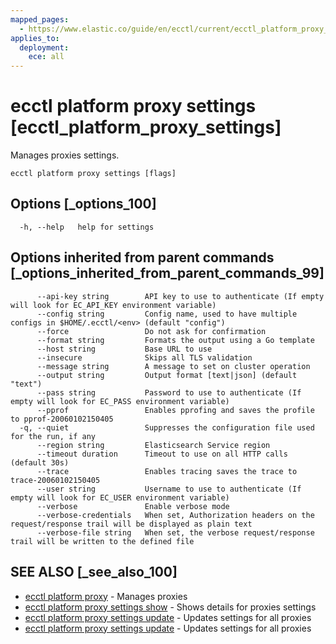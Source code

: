 ```yaml
---
mapped_pages:
  - https://www.elastic.co/guide/en/ecctl/current/ecctl_platform_proxy_settings.html
applies_to:
  deployment:
    ece: all
---
```


# ecctl platform proxy settings [ecctl_platform_proxy_settings]

Manages proxies settings.

```
ecctl platform proxy settings [flags]
```


## Options [_options_100]

```
  -h, --help   help for settings
```


## Options inherited from parent commands [_options_inherited_from_parent_commands_99]

```
      --api-key string        API key to use to authenticate (If empty will look for EC_API_KEY environment variable)
      --config string         Config name, used to have multiple configs in $HOME/.ecctl/<env> (default "config")
      --force                 Do not ask for confirmation
      --format string         Formats the output using a Go template
      --host string           Base URL to use
      --insecure              Skips all TLS validation
      --message string        A message to set on cluster operation
      --output string         Output format [text|json] (default "text")
      --pass string           Password to use to authenticate (If empty will look for EC_PASS environment variable)
      --pprof                 Enables pprofing and saves the profile to pprof-20060102150405
  -q, --quiet                 Suppresses the configuration file used for the run, if any
      --region string         Elasticsearch Service region
      --timeout duration      Timeout to use on all HTTP calls (default 30s)
      --trace                 Enables tracing saves the trace to trace-20060102150405
      --user string           Username to use to authenticate (If empty will look for EC_USER environment variable)
      --verbose               Enable verbose mode
      --verbose-credentials   When set, Authorization headers on the request/response trail will be displayed as plain text
      --verbose-file string   When set, the verbose request/response trail will be written to the defined file
```


## SEE ALSO [_see_also_100]

* [ecctl platform proxy](/reference/ecctl_platform_proxy.md) - Manages proxies
* [ecctl platform proxy settings show](/reference/ecctl_platform_proxy_settings_show.md) - Shows details for proxies settings
* [ecctl platform proxy settings update](/reference/ecctl_platform_proxy_settings_update.md) - Updates settings for all proxies
* [ecctl platform proxy settings update](/reference/ecctl_platform_proxy_settings_update.md) - Updates settings for all proxies

